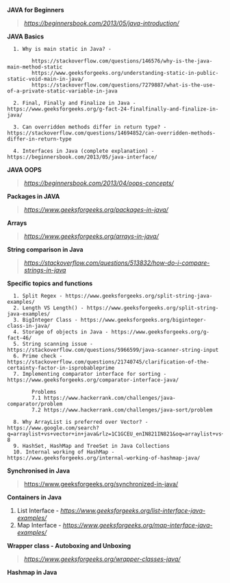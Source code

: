 **JAVA for Beginners**
> *https://beginnersbook.com/2013/05/java-introduction/*

**JAVA Basics**

      1. Why is main static in Java? - 
      
            https://stackoverflow.com/questions/146576/why-is-the-java-main-method-static
            https://www.geeksforgeeks.org/understanding-static-in-public-static-void-main-in-java/
            https://stackoverflow.com/questions/7279887/what-is-the-use-of-a-private-static-variable-in-java
            
      2. Final, Finally and Finalize in Java - https://www.geeksforgeeks.org/g-fact-24-finalfinally-and-finalize-in-java/
      
      3. Can overridden methods differ in return type? - https://stackoverflow.com/questions/14694852/can-overridden-methods-differ-in-return-type
      
      4. Interfaces in Java (complete explanation) - https://beginnersbook.com/2013/05/java-interface/
      
**JAVA OOPS**
> *https://beginnersbook.com/2013/04/oops-concepts/*

**Packages in JAVA**
> *https://www.geeksforgeeks.org/packages-in-java/*

**Arrays**
> *https://www.geeksforgeeks.org/arrays-in-java/*

**String comparison in Java**
> *https://stackoverflow.com/questions/513832/how-do-i-compare-strings-in-java*

**Specific topics and functions**

      1. Split Regex - https://www.geeksforgeeks.org/split-string-java-examples/
      2. Length VS Length() - https://www.geeksforgeeks.org/split-string-java-examples/
      3. BigInteger Class - https://www.geeksforgeeks.org/biginteger-class-in-java/
      4. Storage of objects in Java - https://www.geeksforgeeks.org/g-fact-46/
      5. String scanning issue - https://stackoverflow.com/questions/5966599/java-scanner-string-input
      6. Prime check - https://stackoverflow.com/questions/21740745/clarification-of-the-certainty-factor-in-isprobableprime
      7. Implementing comparator interface for sorting - https://www.geeksforgeeks.org/comparator-interface-java/
      
            Problems
            7.1 https://www.hackerrank.com/challenges/java-comparator/problem
            7.2 https://www.hackerrank.com/challenges/java-sort/problem
      
      8. Why ArrayList is preferred over Vector? - https://www.google.com/search?q=arraylist+vs+vector+in+java&rlz=1C1GCEU_enIN821IN821&oq=arraylist+vs+vector+&aqs=chrome.1.69i57j0l5.7145j0j7&sourceid=chrome&ie=UTF-8
      9. HashSet, HashMap and TreeSet in Java Collections
      10. Internal working of HashMap - https://www.geeksforgeeks.org/internal-working-of-hashmap-java/

**Synchronised in Java**
> https://www.geeksforgeeks.org/synchronized-in-java/

**Containers in Java**
1. List Interface - *https://www.geeksforgeeks.org/list-interface-java-examples/*
2. Map Interface - *https://www.geeksforgeeks.org/map-interface-java-examples/*

**Wrapper class - Autoboxing and Unboxing**
> *https://www.geeksforgeeks.org/wrapper-classes-java/*

**Hashmap in Java**

